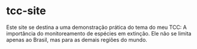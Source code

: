 # tcc-site
Este site se destina a uma demonstração prática do tema do meu TCC: A importância do monitoreamento de espécies em extinção.
Ele não se limita apenas ao Brasil, mas para as demais regiões do mundo.
